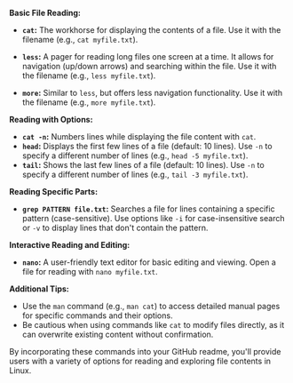 **Basic File Reading:**

* **`cat`:** The workhorse for displaying the contents of a file. Use it with the filename (e.g., `cat myfile.txt`).

* **`less`:** A pager for reading long files one screen at a time. It allows for navigation (up/down arrows) and searching within the file. Use it with the filename (e.g., `less myfile.txt`).

* **`more`:** Similar to `less`, but offers less navigation functionality. Use it with the filename (e.g., `more myfile.txt`).

**Reading with Options:**

* **`cat -n`:** Numbers lines while displaying the file content with `cat`.
* **`head`:** Displays the first few lines of a file (default: 10 lines). Use `-n` to specify a different number of lines (e.g., `head -5 myfile.txt`).
* **`tail`:** Shows the last few lines of a file (default: 10 lines). Use `-n` to specify a different number of lines (e.g., `tail -3 myfile.txt`).

**Reading Specific Parts:**

* **`grep PATTERN file.txt`:** Searches a file for lines containing a specific pattern (case-sensitive). Use options like `-i` for case-insensitive search or `-v` to display lines that don't contain the pattern.

**Interactive Reading and Editing:**

* **`nano`:** A user-friendly text editor for basic editing and viewing. Open a file for reading with `nano myfile.txt`.

**Additional Tips:**

* Use the `man` command (e.g., `man cat`) to access detailed manual pages for specific commands and their options.
* Be cautious when using commands like `cat` to modify files directly, as it can overwrite existing content without confirmation.

By incorporating these commands into your GitHub readme, you'll provide users with a variety of options for reading and exploring file contents in Linux.
